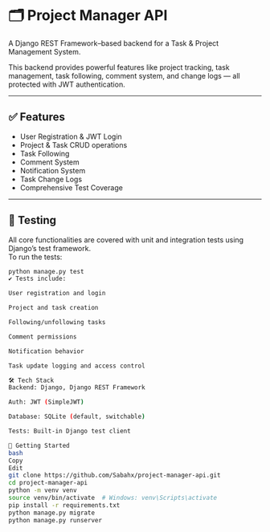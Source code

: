 # 🗂️ Project Manager API

A Django REST Framework–based backend for a Task & Project Management System.

This backend provides powerful features like project tracking, task management, task following, comment system, and change logs — all protected with JWT authentication.

---

## ✅ Features

- User Registration & JWT Login
- Project & Task CRUD operations
- Task Following
- Comment System
- Notification System
- Task Change Logs
- Comprehensive Test Coverage

---

## 🧪 Testing

All core functionalities are covered with unit and integration tests using Django’s test framework.  
To run the tests:

```bash
python manage.py test
✔️ Tests include:

User registration and login

Project and task creation

Following/unfollowing tasks

Comment permissions

Notification behavior

Task update logging and access control

🛠️ Tech Stack
Backend: Django, Django REST Framework

Auth: JWT (SimpleJWT)

Database: SQLite (default, switchable)

Tests: Built-in Django test client

🚀 Getting Started
bash
Copy
Edit
git clone https://github.com/Sabahx/project-manager-api.git
cd project-manager-api
python -m venv venv
source venv/bin/activate  # Windows: venv\Scripts\activate
pip install -r requirements.txt
python manage.py migrate
python manage.py runserver
